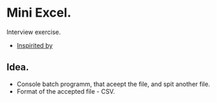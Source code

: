 # Mini Excel.
Interview exercise.
- [Inspirited by](https://youtu.be/HCAgvKQDJng)

## Idea.
- Console batch programm, that aceept the file, and spit another file.
- Format of the accepted file - CSV.
